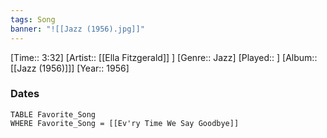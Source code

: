 ```yaml
---
tags: Song  
banner: "![[Jazz (1956).jpg]]"
---
```

[Time:: 3:32]
[Artist:: [[Ella Fitzgerald]] ]
[Genre:: Jazz]
[Played:: ]
[Album:: [[Jazz (1956)]]]
[Year:: 1956]
### Dates
````dataview
TABLE Favorite_Song
WHERE Favorite_Song = [[Ev'ry Time We Say Goodbye]]
````